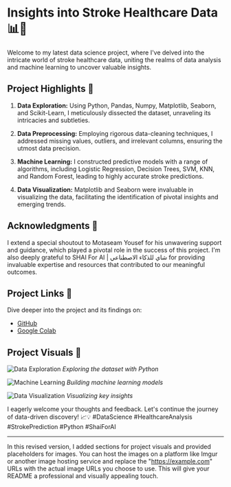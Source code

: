 # Insights into Stroke Healthcare Data 📊🏥

Welcome to my latest data science project, where I've delved into the intricate world of stroke healthcare data, uniting the realms of data analysis and machine learning to uncover valuable insights.

## Project Highlights 🌟
1. **Data Exploration:** Using Python, Pandas, Numpy, Matplotlib, Seaborn, and Scikit-Learn, I meticulously dissected the dataset, unraveling its intricacies and subtleties.

2. **Data Preprocessing:** Employing rigorous data-cleaning techniques, I addressed missing values, outliers, and irrelevant columns, ensuring the utmost data precision.

3. **Machine Learning:** I constructed predictive models with a range of algorithms, including Logistic Regression, Decision Trees, SVM, KNN, and Random Forest, leading to highly accurate stroke predictions.

4. **Data Visualization:** Matplotlib and Seaborn were invaluable in visualizing the data, facilitating the identification of pivotal insights and emerging trends.

## Acknowledgments 🙌
I extend a special shoutout to Motaseam Yousef for his unwavering support and guidance, which played a pivotal role in the success of this project. I'm also deeply grateful to SHAI For AI | شاي للذكاء الاصطناعي for providing invaluable expertise and resources that contributed to our meaningful outcomes.

## Project Links 🔗
Dive deeper into the project and its findings on:

- [GitHub](https://lnkd.in/ewjnSksW)
- [Google Colab](https://lnkd.in/ejfW_qDV)

## Project Visuals 📸

![Data Exploration](https://example.com/data_exploration.png)
*Exploring the dataset with Python*

![Machine Learning](https://example.com/machine_learning.png)
*Building machine learning models*

![Data Visualization](https://example.com/data_visualization.png)
*Visualizing key insights*

I eagerly welcome your thoughts and feedback. Let's continue the journey of data-driven discovery! 📈💡 #DataScience #HealthcareAnalysis #StrokePrediction #Python #ShaiForAI

---

In this revised version, I added sections for project visuals and provided placeholders for images. You can host the images on a platform like Imgur or another image hosting service and replace the "https://example.com" URLs with the actual image URLs you choose to use. This will give your README a professional and visually appealing touch.
